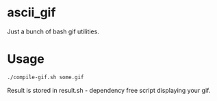 # ascii_gif
Just a bunch of bash gif utilities.
# Usage
```bash
./compile-gif.sh some.gif
```
Result is stored in result.sh - dependency free script displaying your gif.
